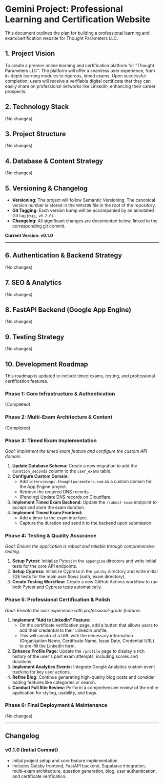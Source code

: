 # Gemini Project: Professional Learning and Certification Website

This document outlines the plan for building a professional learning and exam/certification website for Thought Parameters LLC.

## 1. Project Vision

To create a premier online learning and certification platform for "Thought Parameters LLC". The platform will offer a seamless user experience, from in-depth learning modules to rigorous, timed exams. Upon successful completion, users will receive a verifiable digital certificate that they can easily share on professional networks like LinkedIn, enhancing their career prospects.

## 2. Technology Stack
(No changes)

## 3. Project Structure
(No changes)

## 4. Database & Content Strategy
(No changes)

## 5. Versioning & Changelog

-   **Versioning:** The project will follow Semantic Versioning. The canonical version number is stored in the `VERSION` file in the root of the repository.
-   **Git Tagging:** Each version bump will be accompanied by an annotated Git tag (e.g., `v0.2.0`).
-   **Changelog:** All significant changes are documented below, linked to the corresponding git commit.

**Current Version: v0.1.0**

---

## 6. Authentication & Backend Strategy
(No changes)

## 7. SEO & Analytics
(No changes)

## 8. FastAPI Backend (Google App Engine)
(No changes)

## 9. Testing Strategy
(No changes)

## 10. Development Roadmap

This roadmap is updated to include timed exams, testing, and professional certification features.

### Phase 1: Core Infrastructure & Authentication
(Completed)

### Phase 2: Multi-Exam Architecture & Content
(Completed)

### Phase 3: Timed Exam Implementation

*Goal: Implement the timed exam feature and configure the custom API domain.*

1.  **Update Database Schema:** Create a new migration to add the `duration_seconds` column to the `user_exams` table.
2.  **Configure Custom Domain:**
    -   Add `interviewapi.thoughtparameters.com` as a custom domain for the App Engine project.
    -   Retrieve the required DNS records.
    -   (Pending) Update DNS records on Cloudflare.
3.  **Implement Timed Exam Backend:** Update the `/submit-exam` endpoint to accept and store the exam duration.
4.  **Implement Timed Exam Frontend:**
    -   Add a timer to the exam interface.
    -   Capture the duration and send it to the backend upon submission.

### Phase 4: Testing & Quality Assurance

*Goal: Ensure the application is robust and reliable through comprehensive testing.*

1.  **Setup Pytest:** Initialize Pytest in the `appengine` directory and write initial tests for the core API endpoints.
2.  **Setup Cypress:** Initialize Cypress in the `gatsby` directory and write initial E2E tests for the main user flows (auth, exam directory).
3.  **Create Testing Workflow:** Create a new GitHub Actions workflow to run both Pytest and Cypress tests automatically.

### Phase 5: Professional Certification & Polish

*Goal: Elevate the user experience with professional-grade features.*

1.  **Implement "Add to LinkedIn" Feature:**
    -   On the certificate verification page, add a button that allows users to add their credential to their LinkedIn profile.
    -   This will construct a URL with the necessary information (Organization Name, Certificate Name, Issue Date, Credential URL) to pre-fill the LinkedIn form.
2.  **Enhance Profile Page:** Update the `/profile` page to display a rich history of the user's past exam attempts, including scores and durations.
3.  **Implement Analytics Events:** Integrate Google Analytics custom event tracking for key user actions.
4.  **Refine Blog:** Continue generating high-quality blog posts and consider adding features like categories or search.
5.  **Conduct Full Site Review:** Perform a comprehensive review of the entire application for styling, usability, and bugs.

### Phase 6: Final Deployment & Maintenance
(No changes)

---

## Changelog

### v0.1.0 (Initial Commit)
- Initial project setup and core feature implementation.
- Includes Gatsby frontend, FastAPI backend, Supabase integration, multi-exam architecture, question generation, blog, user authentication, and certificate verification.

